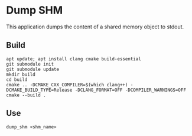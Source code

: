 # Dump SHM

This application dumps the content of a shared memory object to stdout.

## Build
```
apt update; apt install clang cmake build-essential
git submodule init
git submodule update
mkdir build
cd build
cmake .. -DCMAKE_CXX_COMPILER=$(which clang++) -DCMAKE_BUILD_TYPE=Release -DCLANG_FORMAT=OFF -DCOMPILER_WARNINGS=OFF
cmake --build . 
```

## Use
```
dump_shm <shm_name>
```

